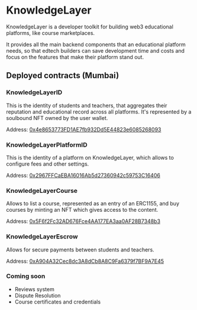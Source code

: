 # KnowledgeLayer

KnowledgeLayer is a developer toolkit for building web3 educational platforms, like course marketplaces.

It provides all the main backend components that an educational platform needs, so that edtech builders can save development time and costs and focus on the features that make their platform stand out.

## Deployed contracts (Mumbai)

### KnowledgeLayerID

This is the identity of students and teachers, that aggregates their reputation and educational record across all platforms. It's represented by a soulbound NFT owned by the user wallet.

Address: [0x4e8653773FD1AE7fb932Dd5E44823e6085268093](https://mumbai.polygonscan.com/address/0x4e8653773FD1AE7fb932Dd5E44823e6085268093)

### KnowledgeLayerPlatformID

This is the identity of a platform on KnowledgeLayer, which allows to configure fees and other settings.

Address: [0x2967FFCaEBA16016Ab5d27360942c59753C16406](https://mumbai.polygonscan.com/address/0x2967FFCaEBA16016Ab5d27360942c59753C16406)

### KnowledgeLayerCourse

Allows to list a course, represented as an entry of an ERC1155, and buy courses by minting an NFT which gives access to the content.

Address: [0x5F6f2Fc32AD676Fce4AA177EA3aa0AF28B7348b3](https://mumbai.polygonscan.com/address/0x5F6f2Fc32AD676Fce4AA177EA3aa0AF28B7348b3)

### KnowledgeLayerEscrow

Allows for secure payments between students and teachers.

Address: [0xA904A32Cec8dc3A8dCb8A8C9Fa6379f7BF9A7E45](https://mumbai.polygonscan.com/address/0xA904A32Cec8dc3A8dCb8A8C9Fa6379f7BF9A7E45)


### Coming soon
- Reviews system
- Dispute Resolution
- Course certificates and credentials
